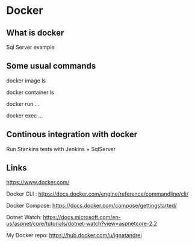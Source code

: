 # Docker
## What is docker

Sql Server example

## Some usual commands

docker image ls

docker container ls

docker run ...

docker exec ...

## Continous integration with docker

Run Stankins tests with Jenkins + SqlServer

## Links

https://www.docker.com/

Docker CLI : https://docs.docker.com/engine/reference/commandline/cli/

Docker Compose: https://docs.docker.com/compose/gettingstarted/

Dotnet Watch: https://docs.microsoft.com/en-us/aspnet/core/tutorials/dotnet-watch?view=aspnetcore-2.2

My Docker repo: https://hub.docker.com/u/ignatandrei


